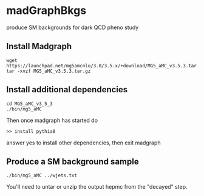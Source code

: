 # madGraphBkgs
produce SM backgrounds for dark QCD pheno study


## Install Madgraph
```
wget https://launchpad.net/mg5amcnlo/3.0/3.5.x/+download/MG5_aMC_v3.5.3.tar.gz
tar -xvzf MG5_aMC_v3.5.3.tar.gz
```

## Install additional dependencies
```
cd MG5_aMC_v3_5_3 
./bin/mg5_aMC
```

Then once madgraph has started do
```
>> install pythia8
```
answer yes to install other dependencies, then exit madgraph

## Produce a SM background sample

```
./bin/mg5_aMC ../wjets.txt
``` 

You'll need to untar or unzip the output hepmc from the "decayed" step.  
